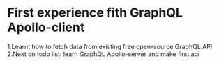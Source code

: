 # First experience fith GraphQL Apollo-client

1.Learnt how to fetch data from existing free open-source GraphQL API<br/>
2.Next on todo list: learn GraphQL Apollo-server and make first api

